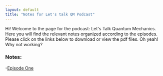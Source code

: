 ```yaml
---
layout: default
title: "Notes for Let's talk QM Podcast"
---
```

Hi! Welcome to the page for the podcast: Let's Talk Quantum Mechanics. Here you will find the relevant notes organized according to
the episodes. Please click on the links below to download or view the pdf files. Oh yeah! Why not working?

### Notes:
-[Episode One](Notes/exp1.pdf)

